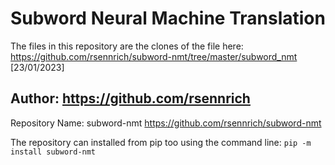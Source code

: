 # Subword Neural Machine Translation

The files in this repository are the clones of the file here: https://github.com/rsennrich/subword-nmt/tree/master/subword_nmt [23/01/2023]

## Author: https://github.com/rsennrich
Repository Name: subword-nmt
https://github.com/rsennrich/subword-nmt

The repository can installed from pip too using the command line:
`pip -m install subword-nmt`
